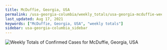 ```yaml
---
title: McDuffie, Georgia, USA
permalink: /usa-georgia-columbia/weekly_totals/usa-georgia-mcduffie-weekly_totals.html
last_updated: Aug 17, 2021
keywords: ["McDuffie, Georgia, USA", "weekly totals"]
sidebar: usa-georgia-columbia_sidebar
---
```


![Weekly Totals of Confirmed Cases for McDuffie, Georgia, USA](/covid_tracker/images/graphs/usa-georgia-mcduffie-weekly_totals_graph.png)
